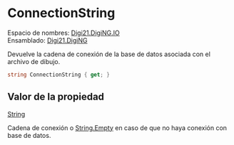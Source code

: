 # ConnectionString

Espacio de nombres: [Digi21.DigiNG.IO](../../)  
Ensamblado: [Digi21.DigiNG](../../../)

Devuelve la cadena de conexión de la base de datos asociada con el archivo de dibujo.

```csharp
string ConnectionString { get; }
```

## Valor de la propiedad

[String](https://docs.microsoft.com/en-us/dotnet/api/system.string?view=net-5.0)

Cadena de conexión o [String.Empty](https://docs.microsoft.com/en-us/dotnet/api/system.string.empty?view=net-5.0) en caso de que no haya conexión con base de datos.

